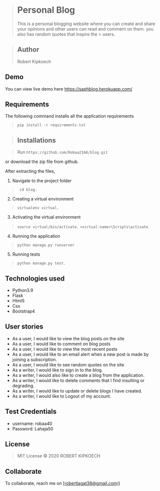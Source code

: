 > # Personal Blog
> This is a personal blogging website where you can create and share your opinions and other users can read and comment on them. you also has random quotes that inspire the > users. 

> ## Author
> Robert Kipkoech


## Demo
You can view live demo here https://saphblog.herokuapp.com/


## Requirements

The following command installs all the application requirements
>``pip install -r requirements.txt``


> ## Installations

> Run 
> ``https://github.com/Robaa2168/blog.git``

or download the zip file from github.

After extracting the files, 

1. Navigate to the project folder
>`` cd blog.`` 

2. Creating a virtual environment
>``virtualenv virtual.``

3. Activating the virtual environment
>``source virtual/bin/activate.``
>``<virtual-name>\Scripts\activate``
 
4. Running the application
>``python manage.py runserver``

5. Running tests

 > ``python manage.py test.``


## Technologies used
* Python3.9
* Flask
* Html5
* Css
* Bootstrap4


## User stories
* As a user, I would like to view the blog posts on the site
* As a user, I would like to comment on blog posts
* As a user, I would like to view the most recent posts
* As a user, I would like to an email alert when a new post is made by joining a subscription.
* As a user, I would like to see random quotes on the site
* As a writer, I would like to sign in to the blog.
* As a writer, I would also like to create a blog from the application.
* As a writer, I would like to delete comments that I find insulting or degrading.
* As a writer, I would like to update or delete blogs I have created.
* As a writer, I would like to Logout of my account.

## Test Credentials
* username: robaa40
* Password: Lahaja50

## License
> MIT License &copy; 2020 ROBERT KIPKOECH

## Collaborate
To collaborate, reach me on [robertlagat38@gmail.com()

